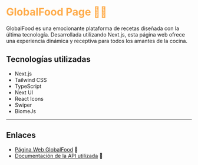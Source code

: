<h1 style="color:#FFAC4B">GlobalFood Page 🍜🍛</h1>

GlobalFood es una emocionante plataforma de recetas diseñada con la última tecnología. Desarrollada utilizando Next.js, esta página web ofrece una experiencia dinámica y receptiva para todos los amantes de la cocina.


## Tecnologías utilizadas

- Next.js
- Tailwind CSS
- TypeScript
- Next UI
- React Icons
- Swiper
- BiomeJs

---

## Enlaces

- [Página Web GlobalFood](https://www.globalfood.site/) 🔗
- [Documentación de la API utilizada](https://recipes-api-r43i.onrender.com/docs#/) 🔗
